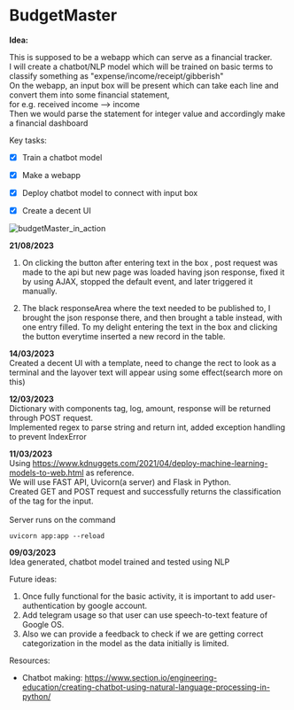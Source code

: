 # BudgetMaster

**Idea:**<br>

This is supposed to be a webapp which can serve as a financial tracker. <br>
I will create a chatbot/NLP model which will be trained on basic terms to classify something as "expense/income/receipt/gibberish" <br>
On the webapp, an input box will be present which can take each line and convert them into some financial statement, <br>
  for e.g. received income --> income <br>
Then we would parse the statement for integer value and accordingly make a financial dashboard <br>

Key tasks: 
- [x] Train a chatbot model 
- [x] Make a webapp
- [x] Deploy chatbot model to connect with input box
- [x] Create a decent UI



![budgetMaster_in_action](https://github.com/shubrahgupta/BudgetMaster/assets/50666757/e0da90ea-1779-43ef-a33c-0aa884b5a321)

**21/08/2023** <br>
1. On clicking the button after entering text in the box , post request was made to the api but new page was loaded having json response, fixed it by using AJAX, stopped the default event, and later triggered it manually.

2. The black responseArea where the text needed to be published to, I brought the json response there, and then brought a table instead, with one entry filled. To my delight entering the text in the box and clicking the button everytime inserted a new record in the table.


**14/03/2023** <br>
Created a decent UI with a template, need to change the rect to look as a terminal and the layover text will appear using some effect(search more on this)

**12/03/2023** <br>
Dictionary with components tag, log, amount, response will be returned through POST request. <br>
Implemented regex to parse string and return int, added exception handling to prevent IndexError<br>


**11/03/2023** <br>
Using https://www.kdnuggets.com/2021/04/deploy-machine-learning-models-to-web.html as reference.<br>
We will use FAST API, Uvicorn(a server) and Flask in Python. <br>
Created GET and POST request and successfully returns the classification of the tag for the input.<br>
<br>
Server runs on the command

```
uvicorn app:app --reload
```

**09/03/2023** <br>
Idea generated, chatbot model trained and tested using NLP


Future ideas:
1. Once fully functional for the basic activity, it is important to add user-authentication by google account.
2. Add telegram usage so that user can use speech-to-text feature of Google OS.
3. Also we can provide a feedback to check if we are getting correct categorization in the model as the data initially is limited.
  


Resources:
* Chatbot making: https://www.section.io/engineering-education/creating-chatbot-using-natural-language-processing-in-python/
